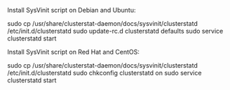 Install SysVinit script on Debian and Ubuntu:

  sudo cp /usr/share/clusterstat-daemon/docs/sysvinit/clusterstatd /etc/init.d/clusterstatd
  sudo update-rc.d clusterstatd defaults
  sudo service clusterstatd start

Install SysVinit script on Red Hat and CentOS:

  sudo cp /usr/share/clusterstat-daemon/docs/sysvinit/clusterstatd /etc/init.d/clusterstatd
  sudo chkconfig clusterstatd on
  sudo service clusterstatd start

